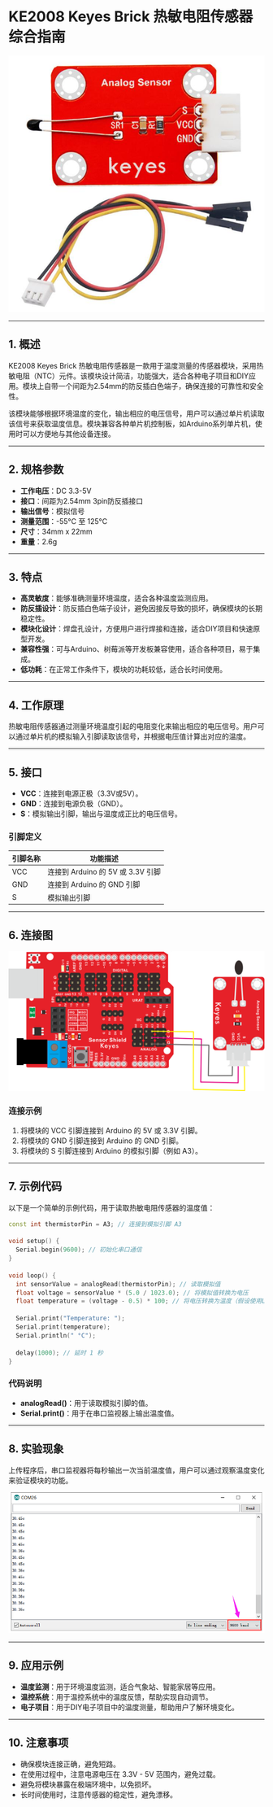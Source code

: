 # KE2008 Keyes Brick 热敏电阻传感器综合指南

![image-20250317150141865](media/image-20250317150141865.png)

---

## 1. 概述
KE2008 Keyes Brick 热敏电阻传感器是一款用于温度测量的传感器模块，采用热敏电阻（NTC）元件。该模块设计简洁，功能强大，适合各种电子项目和DIY应用。模块上自带一个间距为2.54mm的防反插白色端子，确保连接的可靠性和安全性。

该模块能够根据环境温度的变化，输出相应的电压信号，用户可以通过单片机读取该信号来获取温度信息。模块兼容各种单片机控制板，如Arduino系列单片机，使用时可以方便地与其他设备连接。

---

## 2. 规格参数
- **工作电压**：DC 3.3-5V  
- **接口**：间距为2.54mm 3pin防反插接口  
- **输出信号**：模拟信号  
- **测量范围**：-55°C 至 125°C  
- **尺寸**：34mm x 22mm 
- **重量**：2.6g  

---

## 3. 特点
- **高灵敏度**：能够准确测量环境温度，适合各种温度监测应用。
- **防反插设计**：防反插白色端子设计，避免因接反导致的损坏，确保模块的长期稳定性。
- **模块化设计**：焊盘孔设计，方便用户进行焊接和连接，适合DIY项目和快速原型开发。
- **兼容性强**：可与Arduino、树莓派等开发板兼容使用，适合各种项目，易于集成。
- **低功耗**：在正常工作条件下，模块的功耗较低，适合长时间使用。

---

## 4. 工作原理
热敏电阻传感器通过测量环境温度引起的电阻变化来输出相应的电压信号。用户可以通过单片机的模拟输入引脚读取该信号，并根据电压值计算出对应的温度。

---

## 5. 接口
- **VCC**：连接到电源正极（3.3V或5V）。
- **GND**：连接到电源负极（GND）。
- **S**：模拟输出引脚，输出与温度成正比的电压信号。

### 引脚定义
| 引脚名称 | 功能描述                     |
|----------|------------------------------|
| VCC      | 连接到 Arduino 的 5V 或 3.3V 引脚   |
| GND      | 连接到 Arduino 的 GND 引脚  |
| S     | 模拟输出引脚                |

---

## 6. 连接图
![image-20250317150156961](media/image-20250317150156961.png)

### 连接示例
1. 将模块的 VCC 引脚连接到 Arduino 的 5V 或 3.3V 引脚。
2. 将模块的 GND 引脚连接到 Arduino 的 GND 引脚。
3. 将模块的 S 引脚连接到 Arduino 的模拟引脚（例如 A3）。

---

## 7. 示例代码
以下是一个简单的示例代码，用于读取热敏电阻传感器的温度值：
```cpp
const int thermistorPin = A3; // 连接到模拟引脚 A3

void setup() {
  Serial.begin(9600); // 初始化串口通信
}

void loop() {
  int sensorValue = analogRead(thermistorPin); // 读取模拟值
  float voltage = sensorValue * (5.0 / 1023.0); // 将模拟值转换为电压
  float temperature = (voltage - 0.5) * 100; // 将电压转换为温度（假设使用LM35传感器）
  
  Serial.print("Temperature: ");
  Serial.print(temperature);
  Serial.println(" °C");
  
  delay(1000); // 延时 1 秒
}
```

### 代码说明
- **analogRead()**：用于读取模拟引脚的值。
- **Serial.print()**：用于在串口监视器上输出温度值。

---

## 8. 实验现象
上传程序后，串口监视器将每秒输出一次当前温度值，用户可以通过观察温度变化来验证模块的功能。

![image-20250317151357144](media/image-20250317151357144.png)

---

## 9. 应用示例
- **温度监测**：用于环境温度监测，适合气象站、智能家居等应用。
- **温控系统**：用于温控系统中的温度反馈，帮助实现自动调节。
- **电子项目**：用于DIY电子项目中的温度测量，帮助用户了解环境变化。

---

## 10. 注意事项
- 确保模块连接正确，避免短路。
- 在使用过程中，注意电源电压在 3.3V - 5V 范围内，避免过载。
- 避免将模块暴露在极端环境中，以免损坏。
- 长时间使用时，注意传感器的稳定性，避免漂移。

